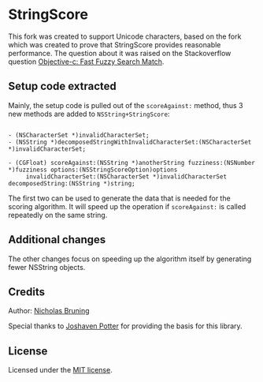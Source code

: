 # StringScore

This fork was created to support Unicode characters, based on the fork which was created to prove that StringScore provides reasonable performance. The question about it was raised on the Stackoverflow question [Objective-c: Fast Fuzzy Search Match](http://stackoverflow.com/questions/15012673/objective-c-fast-fuzzy-search-match/15014414#15014414).

## Setup code extracted

Mainly, the setup code is pulled out of the `scoreAgainst:` method, thus 3 new methods are added to `NSString+StringScore`:

````

- (NSCharacterSet *)invalidCharacterSet;
- (NSString *)decomposedStringWithInvalidCharacterSet:(NSCharacterSet *)invalidCharacterSet;

- (CGFloat) scoreAgainst:(NSString *)anotherString fuzziness:(NSNumber *)fuzziness options:(NSStringScoreOption)options
     invalidCharacterSet:(NSCharacterSet *)invalidCharacterSet decomposedString:(NSString *)string;
````

The first two can be used to generate the data that is needed for the scoring algorithm. It will speed up the operation if `scoreAgainst:` is called repeatedly on the same string.

## Additional changes

The other changes focus on speeding up the algorithm itself by generating fewer NSString objects.


## Credits

Author: [Nicholas Bruning](https://github.com/thetron)

Special thanks to [Joshaven Potter](https://github.com/joshaven) for
providing the basis for this library.


## License

Licensed under the [MIT license](http://www.opensource.org/licenses/mit-license.php).

